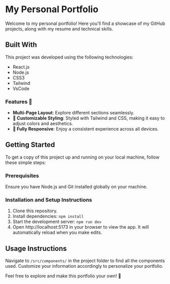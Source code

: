 # My Personal Portfolio

Welcome to my personal portfolio! Here you'll find a showcase of my GitHub projects, along with my resume and technical skills.

## Built With

This project was developed using the following technologies:

- React.js
- Node.js
- CSS3
- Tailwind
- VsCode

### Features 📖

- **Multi-Page Layout**: Explore different sections seamlessly.
- **🎨 Customizable Styling**: Styled with Tailwind and CSS, making it easy to adjust colors and aesthetics.
- **📱 Fully Responsive**: Enjoy a consistent experience across all devices.

## Getting Started

To get a copy of this project up and running on your local machine, follow these simple steps:

### Prerequisites

Ensure you have Node.js and Git installed globally on your machine.

### Installation and Setup Instructions

1. Clone this repository.
2. Install dependencies: `npm install`
3. Start the development server: `npm run dev`
4. Open http://localhost:5173 in your browser to view the app. It will automatically reload when you make edits.

## Usage Instructions

Navigate to `/src/components/` in the project folder to find all the components used. Customize your information accordingly to personalize your portfolio.

Feel free to explore and make this portfolio your own! 🚀

